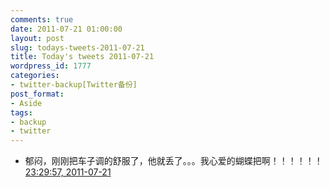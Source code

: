 ```yaml
---
comments: true
date: 2011-07-21 01:00:00
layout: post
slug: todays-tweets-2011-07-21
title: Today's tweets 2011-07-21
wordpress_id: 1777
categories:
- twitter-backup[Twitter备份]
post_format:
- Aside
tags:
- backup
- twitter
---
```





  * 郁闷，刚刚把车子调的舒服了，他就丢了。。。我心爱的蝴蝶把啊！！！！！！ [23:29:57, 2011-07-21](http://twitter.com/gfrog/statuses/94066592111009792)




